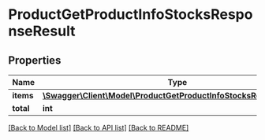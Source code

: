 # ProductGetProductInfoStocksResponseResult

## Properties
Name | Type | Description | Notes
------------ | ------------- | ------------- | -------------
**items** | [**\Swagger\Client\Model\ProductGetProductInfoStocksResponseItem[]**](ProductGetProductInfoStocksResponseItem.md) |  | [optional] 
**total** | **int** |  | [optional] 

[[Back to Model list]](../README.md#documentation-for-models) [[Back to API list]](../README.md#documentation-for-api-endpoints) [[Back to README]](../README.md)


